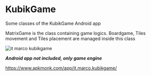 # KubikGame
 Some classes of the KubikGame Android app


MatrixGame is the class containing game logics. Boardgame, Tiles movement and Tiles placement are managed inside this class

![it marco kubikgame](https://user-images.githubusercontent.com/3864934/168254831-045a88e6-6d8b-425c-8198-d732a16e14b6.png)

***Android app not included, only game engine***

https://www.apkmonk.com/app/it.marco.kubikgame/
